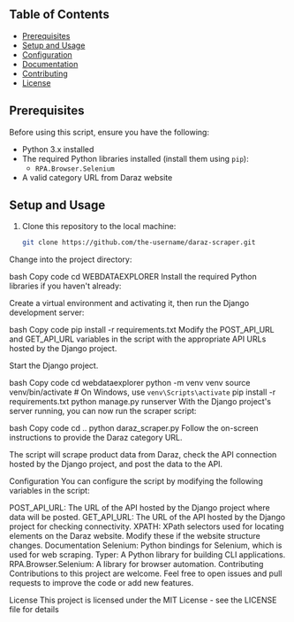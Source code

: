 ## Table of Contents

- [Prerequisites](#prerequisites)
- [Setup and Usage](#setup-and-usage)
- [Configuration](#configuration)
- [Documentation](#documentation)
- [Contributing](#contributing)
- [License](#license)

## Prerequisites

Before using this script, ensure you have the following:

- Python 3.x installed
- The required Python libraries installed (install them using `pip`):
  - `RPA.Browser.Selenium`
- A valid category URL from Daraz website

## Setup and Usage

1. Clone this repository to the local machine:

   ```bash
   git clone https://github.com/the-username/daraz-scraper.git
Change into the project directory:

bash
Copy code
cd WEBDATAEXPLORER
Install the required Python libraries if you haven't already:

Create a virtual environment and activating it, then run the Django development server:

bash
Copy code
pip install -r requirements.txt
Modify the POST_API_URL and GET_API_URL variables in the script with the appropriate API URLs hosted by the Django project.

Start the Django project.

bash
Copy code
cd webdataexplorer
python -m venv venv
source venv/bin/activate  # On Windows, use `venv\Scripts\activate`
pip install -r requirements.txt
python manage.py runserver
With the Django project's server running, you can now run the scraper script:

bash
Copy code
cd ..
python daraz_scraper.py
Follow the on-screen instructions to provide the Daraz category URL.

The script will scrape product data from Daraz, check the API connection hosted by the Django project, and post the data to the API.

Configuration
You can configure the script by modifying the following variables in the script:

POST_API_URL: The URL of the API hosted by the Django project where data will be posted.
GET_API_URL: The URL of the API hosted by the Django project for checking connectivity.
XPATH: XPath selectors used for locating elements on the Daraz website. Modify these if the website structure changes.
Documentation
Selenium: Python bindings for Selenium, which is used for web scraping.
Typer: A Python library for building CLI applications.
RPA.Browser.Selenium: A library for browser automation.
Contributing
Contributions to this project are welcome. Feel free to open issues and pull requests to improve the code or add new features.

License
This project is licensed under the MIT License - see the LICENSE file for details